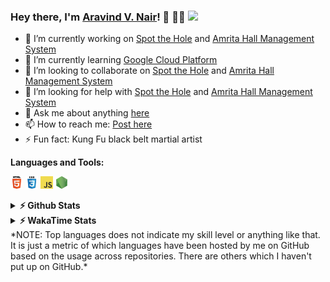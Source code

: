 ### Hey there, I'm [Aravind V. Nair](https://AravindVNair99.github.io)! 👋 👨‍💻 ![](https://komarev.com/ghpvc/?username=AravindVNair99&label=Views)

- 🔭 I’m currently working on [Spot the Hole](https://github.com/AravindVNair99/Spot-the-Hole) and [Amrita Hall Management System](https://github.com/AravindVNair99/Hall-Management-System)
- 🌱 I’m currently learning [Google Cloud Platform](https://cloud.google.com)
- 👯 I’m looking to collaborate on [Spot the Hole](https://github.com/AravindVNair99/Spot-the-Hole) and [Amrita Hall Management System](https://github.com/AravindVNair99/Hall-Management-System)
- 🤔 I’m looking for help with [Spot the Hole](https://github.com/AravindVNair99/Spot-the-Hole) and [Amrita Hall Management System](https://github.com/AravindVNair99/Hall-Management-System)
- 💬 Ask me about anything [here](https://github.com/AravindVNair99/AravindVNair99/issues)
- 📫 How to reach me: [Post here](https://github.com/AravindVNair99/AravindVNair99/issues)
- ⚡ Fun fact: Kung Fu black belt martial artist

**Languages and Tools:**

<code><img height="20px" src="https://raw.githubusercontent.com/github/explore/80688e429a7d4ef2fca1e82350fe8e3517d3494d/topics/html/html.png"></code>
<code><img height="20px" src="https://raw.githubusercontent.com/github/explore/80688e429a7d4ef2fca1e82350fe8e3517d3494d/topics/css/css.png"></code>
<code><img height="20px" src="https://raw.githubusercontent.com/github/explore/80688e429a7d4ef2fca1e82350fe8e3517d3494d/topics/javascript/javascript.png"></code>
<code><img height="20px" src="https://raw.githubusercontent.com/github/explore/80688e429a7d4ef2fca1e82350fe8e3517d3494d/topics/nodejs/nodejs.png"></code>

<details>	
  <summary><b>⚡ Github Stats</b></summary>
<img height="180em" src="https://github-readme-stats.vercel.app/api?username=AravindVNair99&show_icons=true&include_all_commits=true&count_private=true&hide_border=true" />
<img height="180em" src="https://github-readme-stats.vercel.app/api/top-langs/?username=AravindVNair99&show_icons=true&hide_border=true&layout=compact&langs_count=10"/>
</details>

<details>	
  <summary><b>⚡ WakaTime Stats</b></summary>
<!--START_SECTION:waka-->
![Lines of code](https://img.shields.io/badge/From%20Hello%20World%20I%27ve%20Written-114.6%20million%20lines%20of%20code-blue)

**🐱 My Github Data** 

> 🏆 1,653 Contributions in the Year 2020
 > 
> 📦 619.0 kB Used in Github's Storage 
 > 
> 💼 Opted to Hire
 > 
> 📜 55 Public Repositories
 > 
> 🔑 4 Private Repositories 

**I'm a Night 🦉** 

```text
🌞 Morning    165 commits    ██░░░░░░░░░░░░░░░░░░░░░░░   9.63% 
🌆 Daytime    679 commits    ██████████░░░░░░░░░░░░░░░   39.64% 
🌃 Evening    639 commits    █████████░░░░░░░░░░░░░░░░   37.3% 
🌙 Night      230 commits    ███░░░░░░░░░░░░░░░░░░░░░░   13.43%

```
📅 **I'm Most Productive on Saturday** 

```text
Monday       160 commits    ██░░░░░░░░░░░░░░░░░░░░░░░   9.34% 
Tuesday      318 commits    ████░░░░░░░░░░░░░░░░░░░░░   18.56% 
Wednesday    175 commits    ██░░░░░░░░░░░░░░░░░░░░░░░   10.22% 
Thursday     246 commits    ███░░░░░░░░░░░░░░░░░░░░░░   14.36% 
Friday       184 commits    ██░░░░░░░░░░░░░░░░░░░░░░░   10.74% 
Saturday     332 commits    ████░░░░░░░░░░░░░░░░░░░░░   19.38% 
Sunday       298 commits    ████░░░░░░░░░░░░░░░░░░░░░   17.4%

```


📊 **This Week I Spent My Time On** 

```text
💬 Programming Languages: 
HTML                     2 hrs 7 mins        ███████████████░░░░░░░░░░   59.65% 
Text                     34 mins             ████░░░░░░░░░░░░░░░░░░░░░   16.13% 
JavaScript               25 mins             ███░░░░░░░░░░░░░░░░░░░░░░   11.84% 
Other                    10 mins             █░░░░░░░░░░░░░░░░░░░░░░░░   5.11% 
Markdown                 8 mins              █░░░░░░░░░░░░░░░░░░░░░░░░   4.18%

🔥 Editors: 
VS Code                  3 hrs 26 mins       ████████████████████████░   96.62% 
Bash                     7 mins              ░░░░░░░░░░░░░░░░░░░░░░░░░   3.38%

🐱‍💻 Projects: 
Virtual-lamp-lighting-cer1 hr 22 mins        █████████░░░░░░░░░░░░░░░░   38.68% 
Unknown Project          51 mins             ██████░░░░░░░░░░░░░░░░░░░   24.18% 
cartizonWebsite          21 mins             ██░░░░░░░░░░░░░░░░░░░░░░░   10.19% 
Website                  19 mins             ██░░░░░░░░░░░░░░░░░░░░░░░   8.93% 
dsc-webathon             17 mins             ██░░░░░░░░░░░░░░░░░░░░░░░   8.39%

💻 Operating System: 
Windows                  3 hrs 33 mins       █████████████████████████   100.0%

```

**I Mostly Code in HTML** 

```text
HTML                     26 repos            ███████████░░░░░░░░░░░░░░   47.27% 
JavaScript               8 repos             ███░░░░░░░░░░░░░░░░░░░░░░   14.55% 
Python                   5 repos             ██░░░░░░░░░░░░░░░░░░░░░░░   9.09% 
Java                     5 repos             ██░░░░░░░░░░░░░░░░░░░░░░░   9.09% 
C                        4 repos             █░░░░░░░░░░░░░░░░░░░░░░░░   7.27%

```


**Timeline**

![Chart not found](https://github.com/aravindvnair99/aravindvnair99/blob/master/charts/bar_graph.png) 
</details>
*NOTE: Top languages does not indicate my skill level or anything like that. It is just a metric of which languages have been hosted by me on GitHub based on the usage across repositories. There are others which I haven't put up on GitHub.*

<!--
<p align="center">
<a href="https://buymeacoffee.com/AravindVNair99" target="_blank"><img src="https://cdn.buymeacoffee.com/buttons/arial-blue.png" alt="Buy Aravind A Coffee" height="40" width="170" ></a>
</p>
-->
